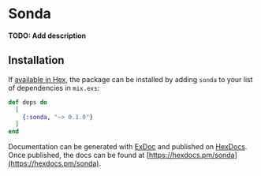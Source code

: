 # Sonda

**TODO: Add description**

## Installation

If [available in Hex](https://hex.pm/docs/publish), the package can be installed
by adding `sonda` to your list of dependencies in `mix.exs`:

```elixir
def deps do
  [
    {:sonda, "~> 0.1.0"}
  ]
end
```

Documentation can be generated with [ExDoc](https://github.com/elixir-lang/ex_doc)
and published on [HexDocs](https://hexdocs.pm). Once published, the docs can
be found at [https://hexdocs.pm/sonda](https://hexdocs.pm/sonda).

